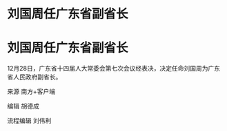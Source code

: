 # 刘国周任广东省副省长

# 刘国周任广东省副省长

12月28日，广东省十四届人大常委会第七次会议经表决，决定任命刘国周为广东省人民政府副省长。

来源 南方+客户端

编辑 胡德成

流程编辑 刘伟利

